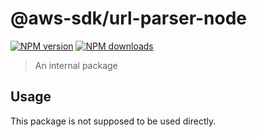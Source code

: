 # @aws-sdk/url-parser-node

[![NPM version](https://img.shields.io/npm/v/@aws-sdk/url-parser-node/beta.svg)](https://www.npmjs.com/package/@aws-sdk/url-parser-node)
[![NPM downloads](https://img.shields.io/npm/dm/@aws-sdk/url-parser-node.svg)](https://www.npmjs.com/package/@aws-sdk/url-parser-node)

> An internal package

## Usage

This package is not supposed to be used directly.
